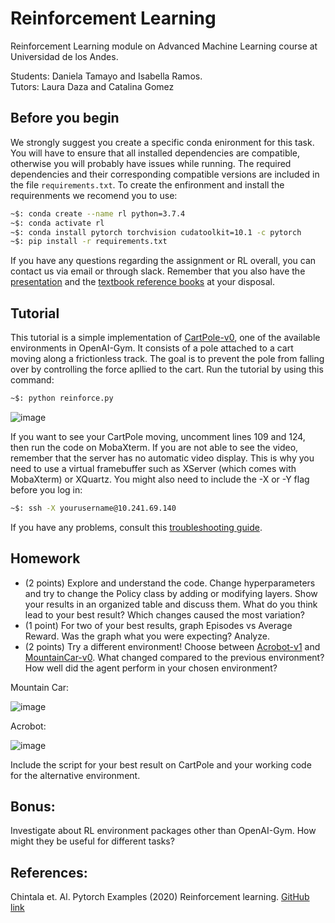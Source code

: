 # Reinforcement Learning
Reinforcement Learning module on Advanced Machine Learning course at Universidad de los Andes.

Students: Daniela Tamayo and Isabella Ramos.          
Tutors: Laura Daza and Catalina Gomez


## Before you begin
We strongly suggest you create a specific conda enironment for this task. 
You will have to ensure that all installed dependencies are compatible, otherwise you will probably have issues while running.
The required dependencies and their corresponding compatible versions are included in the file `requirements.txt`. To create the enfironment and install the requirenments we recomend you to use:

```bash
~$: conda create --name rl python=3.7.4
~$: conda activate rl
~$: conda install pytorch torchvision cudatoolkit=10.1 -c pytorch
~$: pip install -r requirements.txt
```

If you have any questions regarding the assignment or RL overall, you can contact us via email or through slack. Remember that you also have the [presentation](ReinforcementLearning.pdf) and the [textbook reference books](https://drive.google.com/drive/folders/1bDjUuXlv1xeuA2hJ1TjyjH6WJmZOPTR9?usp=sharing) at your disposal.

## Tutorial
This tutorial is a simple implementation of [CartPole-v0](https://gym.openai.com/envs/CartPole-v1/), one of the available environments in OpenAI-Gym. It consists of a pole attached to a cart moving along a frictionless track. The goal is to prevent the pole from falling over by controlling the force apllied to the cart. Run the tutorial by using this command: 
```bash
~$: python reinforce.py
```

![image](https://cdn-images-1.medium.com/max/1200/1*oMSg2_mKguAGKy1C64UFlw.gif)

If you want to see your CartPole moving, uncomment lines 109 and 124, then run the code on MobaXterm. If you are not able to see the video, remember that the server has no automatic video display. This is why you need to use a virtual framebuffer such as XServer (which comes with MobaXterm) or XQuartz. You might also need to include the -X or -Y flag before you log in: 
```bash
~$: ssh -X yourusername@10.241.69.140
```
If you have any problems, consult this [troubleshooting guide](https://stackoverflow.com/questions/40195740/how-to-run-openai-gym-render-over-a-server).



## Homework
- (2 points) Explore and understand the code. Change hyperparameters and try to change the Policy class by adding or modifying layers. Show your results in an organized table and discuss them. What do you think lead to your best result? Which changes caused the most variation?
- (1 point) For two of your best results, graph Episodes vs Average Reward. Was the graph what you were expecting? Analyze. 
- (2 points) Try a different environment! Choose between [Acrobot-v1](http://gym.openai.com/envs/Acrobot-v1/) and [MountainCar-v0](http://gym.openai.com/envs/MountainCar-v0/). What changed compared to the previous environment? How well did the agent perform in your chosen environment? 

Mountain Car:

![image](https://user-images.githubusercontent.com/66916962/92253564-45fd7e00-ee95-11ea-909e-8e4550f8fa47.png)

Acrobot:

![image](https://svbtleusercontent.com/93Tx9HUAsokfh8i3ce8wCY0xspap.gif)

Include the script for your best result on CartPole and your working code for the alternative environment. 

## Bonus:
Investigate about RL environment packages other than OpenAI-Gym. How might they be useful for different tasks?

## References:
Chintala et. Al. Pytorch Examples (2020) Reinforcement learning. [GitHub link](https://github.com/pytorch/examples.git)

